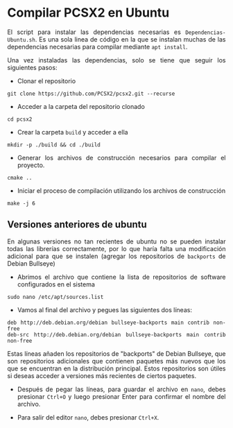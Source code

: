 # Compilar PCSX2 en Ubuntu

<div style="text-align: justify">

El script para instalar las dependencias necesarias es `Dependencias-Ubuntu.sh`. Es una sola linea de código en la que se instalan muchas de las dependencias necesarias para compilar mediante `apt install`.

Una vez instaladas las dependencias, solo se tiene que seguir los siguientes pasos:

- Clonar el repositorio
```console
git clone https://github.com/PCSX2/pcsx2.git --recurse
```

- Acceder a la carpeta del repositorio clonado
```console
cd pcsx2
```

- Crear la carpeta `build` y acceder a ella
```console
mkdir -p ./build && cd ./build
```

- Generar los archivos de construcción necesarios para compilar el proyecto.
```console
cmake ..
```

- Iniciar el proceso de compilación utilizando los archivos de construcción
```console
make -j 6
```
</div>

## Versiones anteriores de ubuntu

<div style="text-align: justify">

En algunas versiones no tan recientes de ubuntu no se pueden instalar todas las librerías correctamente, por lo que haría falta una modificación adicional para que se instalen (agregar los repositorios de `backports` de Debian Bullseye)


- Abrimos el archivo que contiene la lista de repositorios de software configurados en el sistema
```console
sudo nano /etc/apt/sources.list
```

- Vamos al final del archivo y pegues las siguientes dos líneas:
```console
deb http://deb.debian.org/debian bullseye-backports main contrib non-free
deb-src http://deb.debian.org/debian bullseye-backports main contrib non-free
```
Estas líneas añaden los repositorios de "backports" de Debian Bullseye, que son repositorios adicionales que contienen paquetes más nuevos que los que se encuentran en la distribución principal. Estos repositorios son útiles si deseas acceder a versiones más recientes de ciertos paquetes.

- Después de pegar las líneas, para guardar el archivo en `nano`, debes presionar `Ctrl+O` y luego presionar Enter para confirmar el nombre del archivo.

- Para salir del editor `nano`, debes presionar `Ctrl+X`.

</div>
